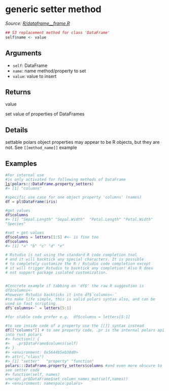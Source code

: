 # generic setter method

*Source: [R/dataframe__frame.R](https://github.com/pola-rs/r-polars/tree/main/R/dataframe__frame.R)*

```r
## S3 replacement method for class 'DataFrame'
self$name <- value
```

## Arguments

- `self`: DataFrame
- `name`: name method/property to set
- `value`: value to insert

## Returns

value

set value of properties of DataFrames

## Details

settable polars object properties may appear to be R objects, but they are not. See `[[method_name]]` example

## Examples

<pre class='r-example'><code><span class='r-in'><span><span class='co'>#For internal use</span></span></span>
<span class='r-in'><span><span class='co'>#is only activated for following methods of DataFrame</span></span></span>
<span class='r-in'><span><span class='fu'><a href='https://rdrr.io/r/base/ls.html'>ls</a></span><span class='op'>(</span><span class='fu'>polars</span><span class='fu'>:::</span><span class='va'>DataFrame.property_setters</span><span class='op'>)</span></span></span>
<span class='r-out co'><span class='r-pr'>#&gt;</span> [1] "columns"</span>
<span class='r-in'><span></span></span>
<span class='r-in'><span><span class='co'>#specific use case for one object property 'columns' (names)</span></span></span>
<span class='r-in'><span><span class='va'>df</span> <span class='op'>=</span> <span class='va'>pl</span><span class='op'>$</span><span class='fu'>DataFrame</span><span class='op'>(</span><span class='va'>iris</span><span class='op'>)</span></span></span>
<span class='r-in'><span></span></span>
<span class='r-in'><span><span class='co'>#get values</span></span></span>
<span class='r-in'><span><span class='va'>df</span><span class='op'>$</span><span class='va'>columns</span></span></span>
<span class='r-out co'><span class='r-pr'>#&gt;</span> [1] "Sepal.Length" "Sepal.Width"  "Petal.Length" "Petal.Width"  "Species"     </span>
<span class='r-in'><span></span></span>
<span class='r-in'><span><span class='co'>#set + get values</span></span></span>
<span class='r-in'><span><span class='va'>df</span><span class='op'>$</span><span class='va'>columns</span> <span class='op'>=</span> <span class='va'>letters</span><span class='op'>[</span><span class='fl'>1</span><span class='op'>:</span><span class='fl'>5</span><span class='op'>]</span> <span class='co'>#&lt;- is fine too</span></span></span>
<span class='r-in'><span><span class='va'>df</span><span class='op'>$</span><span class='va'>columns</span></span></span>
<span class='r-out co'><span class='r-pr'>#&gt;</span> [1] "a" "b" "c" "d" "e"</span>
<span class='r-in'><span></span></span>
<span class='r-in'><span><span class='co'># Rstudio is not using the standard R code completion tool</span></span></span>
<span class='r-in'><span><span class='co'># and it will backtick any special characters. It is possible</span></span></span>
<span class='r-in'><span><span class='co'># to completely customize the R / Rstudio code completion except</span></span></span>
<span class='r-in'><span><span class='co'># it will trigger Rstudio to backtick any completion! Also R does</span></span></span>
<span class='r-in'><span><span class='co'># not support package isolated customization.</span></span></span>
<span class='r-in'><span></span></span>
<span class='r-in'><span></span></span>
<span class='r-in'><span><span class='co'>#Concrete example if tabbing on 'df$' the raw R suggestion is df$columns&lt;-</span></span></span>
<span class='r-in'><span><span class='co'>#however Rstudio backticks it into df$`columns&lt;-`</span></span></span>
<span class='r-in'><span><span class='co'>#to make life simple, this is valid polars syntax also, and can be used in fast scripting</span></span></span>
<span class='r-in'><span><span class='va'>df</span><span class='op'>$</span><span class='va'>`columns&lt;-`</span> <span class='op'>=</span> <span class='va'>letters</span><span class='op'>[</span><span class='fl'>5</span><span class='op'>:</span><span class='fl'>1</span><span class='op'>]</span></span></span>
<span class='r-in'><span></span></span>
<span class='r-in'><span><span class='co'>#for stable code prefer e.g.  df$columns = letters[5:1]</span></span></span>
<span class='r-in'><span></span></span>
<span class='r-in'><span><span class='co'>#to see inside code of a property use the [[]] syntax instead</span></span></span>
<span class='r-in'><span><span class='va'>df</span><span class='op'>[[</span><span class='st'>"columns"</span><span class='op'>]</span><span class='op'>]</span> <span class='co'># to see property code, .pr is the internal polars api into rust polars</span></span></span>
<span class='r-out co'><span class='r-pr'>#&gt;</span> function() {</span>
<span class='r-out co'><span class='r-pr'>#&gt;</span>   .pr$DataFrame$columns(self)</span>
<span class='r-out co'><span class='r-pr'>#&gt;</span> }</span>
<span class='r-out co'><span class='r-pr'>#&gt;</span> &lt;environment: 0x5644b5eb38d0&gt;</span>
<span class='r-out co'><span class='r-pr'>#&gt;</span> attr(,"class")</span>
<span class='r-out co'><span class='r-pr'>#&gt;</span> [1] "setter"   "property" "function"</span>
<span class='r-in'><span><span class='fu'>polars</span><span class='fu'>:::</span><span class='va'>DataFrame.property_setters</span><span class='op'>$</span><span class='va'>columns</span> <span class='co'>#and even more obscure to see setter code</span></span></span>
<span class='r-out co'><span class='r-pr'>#&gt;</span> function(self, names) unwrap(.pr$DataFrame$set_column_names_mut(self,names))</span>
<span class='r-out co'><span class='r-pr'>#&gt;</span> &lt;environment: namespace:polars&gt;</span>
 </code></pre>